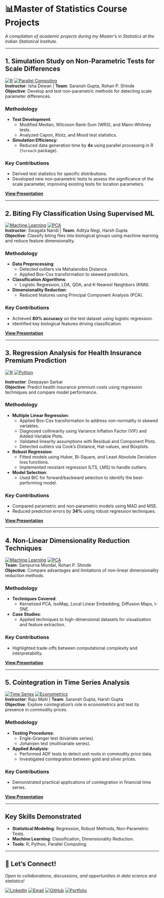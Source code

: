 # 📊**Master of Statistics Course Projects**  
*A compilation of academic projects during my Master’s in Statistics at the Indian Statistical Institute.*  

---

## **1. Simulation Study on Non-Parametric Tests for Scale Differences**  
[![R](https://img.shields.io/badge/-R-276DC3?logo=R)](https://www.r-project.org/) [![Parallel Computing](https://img.shields.io/badge/-Parallel%20Processing-009688)](https://cran.r-project.org/web/packages/foreach/index.html)  
**Instructor**: Isha Dewan | **Team**: Saransh Gupta, Rohan P. Shinde   
**Objective**: Develop and test non-parametric methods for detecting scale parameter differences.  

### **Methodology**  
- **Test Development**:  
  - Modified Median, Wilcoxon Rank-Sum (WRS), and Mann-Whitney tests.  
  - Analyzed Capon, Klotz, and Mood test statistics.  
- **Simulation Efficiency**:  
  - Reduced data generation time by **4x** using parallel processing in R (`foreach` package).  

### **Key Contributions**  
  - Derived test statistics for specific distributions.
  - Developed new non-parametric tests to assess the significance of the scale parameter, improving existing tests for location parameters.

**[View Presentation](https://guptayash9274.github.io/LMP_Rank_Tests_for_Scale_NPI/)** 

---

## **2. Biting Fly Classification Using Supervised ML**  
[![Machine Learning](https://img.shields.io/badge/-Machine%20Learning-FF6F00)](https://scikit-learn.org/) [![PCA](https://img.shields.io/badge/-Dimensionality%20Reduction-4A90E2)](https://en.wikipedia.org/wiki/Principal_component_analysis)  
**Instructor**: Swagata Nandi | **Team**: Aditya Negi, Harsh Gupta  
**Objective**: Classify biting flies into biological groups using machine learning and reduce feature dimensionality.  

### **Methodology**  
- **Data Preprocessing**:  
  - Detected outliers via Mahalanobis Distance.  
  - Applied Box-Cox transformation to skewed predictors.  
- **Classification Algorithms**:  
  - Logistic Regression, LDA, QDA, and K-Nearest Neighbors (KNN).  
- **Dimensionality Reduction**:  
  - Reduced features using Principal Component Analysis (PCA).  

### **Key Contributions**  
- Achieved **80% accuracy** on the test dataset using logistic regression.  
- Identified key biological features driving classification.  

**[View Presentation](https://guptayash9274.github.io/Biting_Fly_Data_Analysis/)**  

---

## **3. Regression Analysis for Health Insurance Premium Prediction**  
[![R](https://img.shields.io/badge/-R-276DC3?logo=R)](https://www.r-project.org/) [![Python](https://img.shields.io/badge/-Python-3776AB?logo=Python)](https://www.python.org/)  

**Instructor**: Deepayan Sarkar   
**Objective**: Predict health insurance premium costs using regression techniques and compare model performance.  

### **Methodology**  
- **Multiple Linear Regression**:  
  - Applied Box-Cox transformation to address non-normality in skewed variables.  
  - Diagnosed collinearity using Variance Inflation Factor (VIF) and Added-Variable Plots.  
  - Validated linearity assumptions with Residual and Component Plots.  
  - Detected outliers via Cook’s Distance, Hat-values, and Boxplots.  
- **Robust Regression**:  
  - Fitted models using Huber, Bi-Square, and Least Absolute Deviation loss functions.  
  - Implemented resistant regression (LTS, LMS) to handle outliers.  
- **Model Selection**:  
  - Used BIC for forward/backward selection to identify the best-performing model.  

### **Key Contributions**  
- Compared parametric and non-parametric models using MAD and MSE.  
- Reduced prediction errors by **34%** using robust regression techniques.

**[View Presentation](https://www.isid.ac.in/~deepayan/RT2022/project_submissions/Yash_Gupta/)**  

---

## **4. Non-Linear Dimensionality Reduction Techniques**  
[![Machine Learning](https://img.shields.io/badge/-Machine%20Learning-FF6F00)](https://scikit-learn.org/) [![PCA](https://img.shields.io/badge/-Dimensionality%20Reduction-4A90E2)](https://en.wikipedia.org/wiki/Principal_component_analysis)  
**Team**: Sampurna Mondal, Rohan P. Shinde  
**Objective**: Compare advantages and limitations of non-linear dimensionality reduction methods.  

### **Methodology**  
- **Techniques Covered**:  
  - Kernelized PCA, IsoMap, Local Linear Embedding, Diffusion Maps, t-SNE.  
- **Case Studies**:  
  - Applied techniques to high-dimensional datasets for visualization and feature extraction.  

### **Key Contributions**  
- Highlighted trade-offs between computational complexity and interpretability.  

**[View Presentation](https://guptayash9274.github.io/Non_Linear_Dimensionality_Reduction_Techniques/)**  

---

## **5. Cointegration in Time Series Analysis**  
[![Time Series](https://img.shields.io/badge/-Time%20Series-8E44AD)](https://en.wikipedia.org/wiki/Cointegration) [![Econometrics](https://img.shields.io/badge/-Econometrics-4CAF50)](https://www.stata.com/)  
**Instructor**: Raju Maiti | **Team**: Saransh Gupta, Harsh Gupta   
**Objective**: Explore cointegration’s role in econometrics and test its presence in commodity prices.  

### **Methodology**  
- **Testing Procedures**:  
  - Engle-Granger test (bivariate series).  
  - Johansen test (multivariate series).  
- **Applied Analysis**:  
  - Performed ADF tests to detect unit roots in commodity price data.  
  - Investigated cointegration between gold and silver prices.  

### **Key Contributions**  
- Demonstrated practical applications of cointegration in financial time series.  

**[View Presentation](https://guptayash9274.github.io/Cointegrated_Processes/)**  

---

## **Key Skills Demonstrated**  
- **Statistical Modeling**: Regression, Robust Methods, Non-Parametric Tests.  
- **Machine Learning**: Classification, Dimensionality Reduction.  
- **Tools**: R, Python, Parallel Computing.  

--- 

## 🌟 **Let’s Connect!**  
*Open to collaborations, discussions, and opportunities in data science and statistics!*  

[![LinkedIn](https://img.shields.io/badge/-LinkedIn-0A66C2?logo=LinkedIn)](https://linkedin.com/in/your-profile)  [![Email](https://img.shields.io/badge/-Email-D14836?logo=Gmail)](mailto:guptayash1204@gmail.com)  [![GitHub](https://img.shields.io/badge/-GitHub-181717?logo=GitHub)](https://github.com/your-username)  [![Portfolio](https://img.shields.io/badge/-Portfolio-4285F4?logo=GoogleChrome&logoColor=white)](https://your-portfolio-website.com)  
